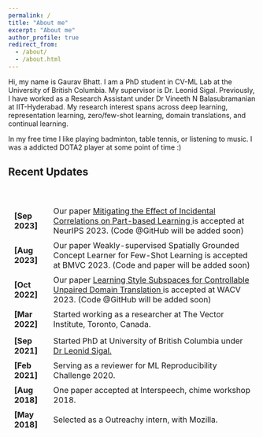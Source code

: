 ```yaml
---
permalink: /
title: "About me"
excerpt: "About me"
author_profile: true
redirect_from: 
  - /about/
  - /about.html
---
```


Hi, my name is Gaurav Bhatt. I am a PhD student in CV-ML Lab at the University of British Columbia. My supervisor is Dr. Leonid Sigal. Previously, I have worked as a Research Assistant under Dr Vineeth N Balasubramanian at IIT-Hyderabad. My research interest spans across deep learning, representation learning, zero/few-shot learning, domain translations, and continual learning.

In my free time I like playing badminton, table tennis, or listening to music. I was a addicted DOTA2 player at some point of time :)

## Recent Updates

<table style="width:100%;border:0px;border-spacing:4px;border-collapse:separate;margin-right:auto;margin-left:auto;"><tbody>
          <br>
          <tr>              
              <td><strong>[Sep 2023]</strong></td>
              <td> Our paper <a href="https://arxiv.org/pdf/2310.00377.pdf"> Mitigating the Effect of Incidental Correlations on
Part-based Learning </a> is accepted at NeurIPS 2023. (Code @GitHub will be added soon)</td>
          </tr>      
          <tr>              
              <td><strong>[Aug 2023]</strong></td>
              <td> Our paper Weakly-supervised Spatially
Grounded Concept Learner for Few-Shot Learning </a> is accepted at BMVC 2023. (Code and paper will be added soon) </td>
            </tr>
          <tr>              
              <td><strong>[Oct 2022]</strong></td>
              <td> Our paper <a href="https://openaccess.thecvf.com/content/WACV2023/papers/Bhatt_Learning_Style_Subspaces_for_Controllable_Unpaired_Domain_Translation_WACV_2023_paper.pdf"> Learning Style Subspaces for Controllable Unpaired Domain Translation </a> is accepted at WACV 2023. (Code @GitHub will be added soon)</td>
            </tr>
          <tr>              
              <td><strong>[Mar 2022]</strong></td>
              <td> Started working as a researcher at The Vector Institute, Toronto, Canada. </td>
            </tr>
          <tr>
          <tr>              
              <td><strong>[Sep 2021]</strong></td>
              <td> Started PhD at University of British Columbia under <a href="https://www.cs.ubc.ca/~lsigal/"> Dr Leonid Sigal. </td>
            </tr>
             <tr>              
              <td><strong>[Feb 2021]</strong></td>
              <td>Serving as a reviewer for ML Reproducibility Challenge 2020. </td>
            </tr>
            <tr>              
              <td><strong>[Aug 2018]</strong></td>
              <td>One paper accepted at Interspeech, chime workshop 2018. </td>
            </tr>
            <tr>              
              <td><strong>[May 2018]</strong></td>
              <td>Selected as a Outreachy intern, with Mozilla. </td>
            </tr>
        </tbody></table>